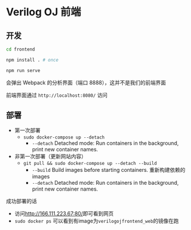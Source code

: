 # Verilog OJ 前端

## 开发

```sh
cd frontend
```


```sh
npm install . # once
```

```sh
npm run serve
```

会弹出 Webpack 的分析界面（端口 8888），这并不是我们的前端界面

前端界面通过 `http://localhost:8080/` 访问

## 部署

- 第一次部署
    - `sudo docker-compose up --detach`
        - `--detach` Detached mode: Run containers in the background, print new container names.
- 非第一次部署（更新网站内容）
    - `git pull && sudo docker-compose up --detach --build`
        - `--build` Build images before starting containers. 重新构建依赖的images
        - `--detach` Detached mode: Run containers in the background, print new container names.

成功部署的话

- 访问<http://166.111.223.67:80/>即可看到网页
- `sudo docker ps` 可以看到有image为`verilogojfrontend_web`的镜像在跑
